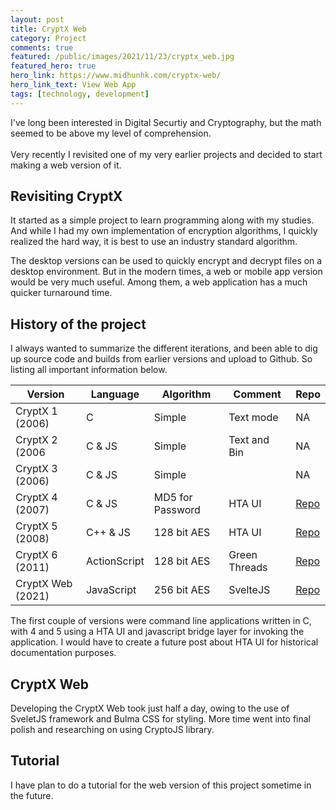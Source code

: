 ```yaml
---
layout: post
title: CryptX Web
category: Project
comments: true
featured: /public/images/2021/11/23/cryptx_web.jpg
featured_hero: true
hero_link: https://www.midhunhk.com/cryptx-web/
hero_link_text: View Web App
tags: [technology, development]
---
```

I've long been interested in Digital Securtiy and Cryptography, but the math seemed to be above my level of comprehension.<br/><br/> 
Very recently I revisited one of my very earlier projects and decided to start making a web version of it.
<!-- more -->  

## Revisiting CryptX
It started as a simple project to learn programming along with my studies. And while I had my own implementation of encryption 
algorithms, I quickly realized the hard way, it is best to use an industry standard algorithm.

The desktop versions can be used to quickly encrypt and decrypt files on a desktop environment. But in the modern times, a web or mobile app 
version would be very much useful. Among them, a web application has a much quicker turnaround time.

## History of the project
I always wanted to summarize the different iterations, and been able to dig up source code and builds from earlier versions and upload to Github. So listing all important information below.

| Version         | Language    |  Algorithm   | Comment  | Repo |
|-----------------|-------------|--------------|----------|------|
| CryptX 1 (2006) |  C          | Simple       | Text mode|NA    |    
| CryptX 2 (2006  |  C & JS     | Simple       | Text and Bin |NA   |    
| CryptX 3 (2006) |  C & JS     | Simple       |          |NA   |    
| CryptX 4 (2007) |  C & JS     | MD5 for Password |HTA UI|[Repo](https://github.com/midhunhk/cryptx-v4) |
| CryptX 5 (2008) |  C++ & JS   | 128 bit AES  | HTA UI   |[Repo](https://github.com/midhunhk/cryptx-v5) |
| CryptX 6 (2011) | ActionScript| 128 bit AES  |Green Threads|[Repo](https://github.com/midhunhk/cryptx) |
| CryptX Web (2021)| JavaScript | 256 bit AES  | SvelteJS |[Repo](https://github.com/midhunhk/cryptx-web)|

The first couple of versions were command line applications written in C, with 4 and 5 using a HTA UI and javascript bridge 
layer for invoking the application. I would have to create a future post about HTA UI for historical documentation purposes.

## CryptX Web
Developing the CryptX Web took just half a day, owing to the use of SveletJS framework and Bulma CSS for styling. 
More time went into final polish and researching on using CryptoJS library.

## Tutorial
I have plan to do a tutorial for the web version of this project sometime in the future.
